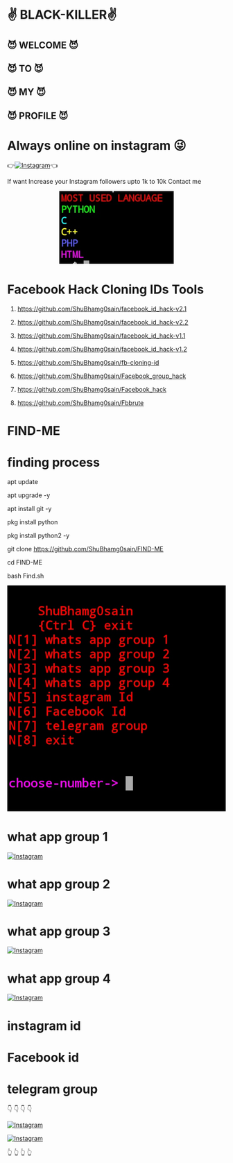 # ✌️ BLACK-KILLER✌️
##  😈 WELCOME 😈
##  😈   TO    😈
##  😈   MY    😈
##  😈 PROFILE 😈

# Always online on instagram 😜
👉[![Instagram  ](https://img.shields.io/badge/INSTAGRAM-FOLLOW-red?style=for-the-badge&logo=instagram)](https://www.instagram.com/shubham_g0sain)👈

If want Increase your Instagram followers upto 1k to 10k 
Contact me 
<p align="center">
<a href="https://github.com/ShuBhamg0sain/Shubhamg0sain"><img title="BLACK-KILLER" src="https://raw.githubusercontent.com/ShuBhamg0sain/Shubhamg0sain/main/Blog/Screenshot_20201226_113656.jpg"></a>
</p>




# Facebook Hack Cloning IDs Tools
1. https://github.com/ShuBhamg0sain/facebook_id_hack-v2.1

2. https://github.com/ShuBhamg0sain/facebook_id_hack-v2.2

3. https://github.com/ShuBhamg0sain/facebook_id_hack-v1.1

4. https://github.com/ShuBhamg0sain/facebook_id_hack-v1.2

5. https://github.com/ShuBhamg0sain/fb-cloning-id

6. https://github.com/ShuBhamg0sain/Facebook_group_hack

7. https://github.com/ShuBhamg0sain/Facebook_hack

8. https://github.com/ShuBhamg0sain/Fbbrute

# FIND-ME

# finding process

apt update

 apt upgrade -y

 apt install git -y

 pkg install python

pkg install python2 -y

git clone https://github.com/ShuBhamg0sain/FIND-ME

cd FIND-ME

bash Find.sh

![ ](https://raw.githubusercontent.com/ShuBhamg0sain/FIND-ME/main/Blog/Screenshot_20201226_022736.jpg)

# what app group 1
[![Instagram](https://img.shields.io/badge/WHATSAPP-JOINGROUP-red?style=for-the-badge&logo=whatsapp)](https://chat.whatsapp.com/JtCW38B01hjAGwlVHhyu5q)

# what app group 2
[![Instagram](https://img.shields.io/badge/WHATSAPP-JOINGROUP-red?style=for-the-badge&logo=whatsapp)](https://chat.whatsapp.com/L4iSBfleMKqKd1G10f7IIc)

# what app group 3
[![Instagram](https://img.shields.io/badge/WHATSAPP-JOINGROUP-red?style=for-the-badge&logo=whatsapp)](https://chat.whatsapp.com/JyqQKyXuw3f43Ll90pHSMO)

# what app group 4
[![Instagram](https://img.shields.io/badge/WHATSAPP-JOINGROUP-red?style=for-the-badge&logo=whatsapp)](https://chat.whatsapp.com/FCFbtuUFoCdF9FpJic7R8y)

# instagram id

# Facebook id

# telegram group


👇
👇
👇
👇

[![Instagram](https://img.shields.io/badge/TELEGRAM-CHANNEL-red?style=for-the-badge&logo=telegram)](https://t.me/joinchat/QqcdHg_JA4dI9jF3Mi_vkQ)




[![Instagram](https://img.shields.io/badge/FACEBOOK-LIKE-red?style=for-the-badge&logo=facebook)](https://m.facebook.com/shubham.gosain.980)

👆
👆
👆
👆


